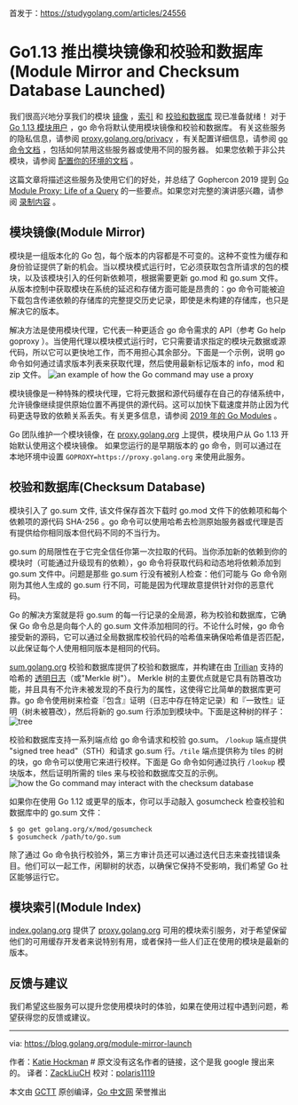 首发于：https://studygolang.com/articles/24556

# Go1.13 推出模块镜像和校验和数据库(Module Mirror and Checksum Database Launched)

我们很高兴地分享我们的模块 [镜像](https://proxy.golang.org/) ，[索引](https://index.golang.org/) 和 [校验和数据库](https://sum.golang.org/) 现已准备就绪！ 对于 [Go 1.13 模块用户](https://golang.org/doc/go1.13#introduction) ，go 命令将默认使用模块镜像和校验和数据库。 有关这些服务的隐私信息，请参阅 [proxy.golang.org/privacy](proxy.golang.org/privacy) ，有关配置详细信息，请参阅 [go 命令文档](https://golang.org/cmd/go/#hdr-Module_downloading_and_verification) ，包括如何禁用这些服务器或使用不同的服务器。 如果您依赖于非公共模块，请参阅 [配置你的环境的文档](https://golang.org/cmd/go/#hdr-Module_configuration_for_non_public_modules) 。

这篇文章将描述这些服务及使用它们的好处，并总结了 Gophercon 2019 提到 [Go Module Proxy: Life of a Query](https://www.youtube.com/watch?v=KqTySYYhPUE&feature=youtu.be) 的一些要点。如果您对完整的演讲感兴趣，请参阅 [录制内容](https://www.youtube.com/watch?v=KqTySYYhPUE&feature=youtu.be) 。

## 模块镜像(Module Mirror)

模块是一组版本化的 Go 包，每个版本的内容都是不可变的。这种不变性为缓存和身份验证提供了新的机会。当以模块模式运行时，它必须获取包含所请求的包的模块，以及该模块引入的任何新依赖项，根据需要更新 go.mod 和 go.sum 文件。从版本控制中获取模块在系统的延迟和存储方面可能是昂贵的：go 命令可能被迫下载包含传递依赖的存储库的完整提交历史记录，即使是未构建的存储库，也只是解决它的版本。

解决方法是使用模块代理，它代表一种更适合 go 命令需求的 API（参考 Go help goproxy ）。当使用代理以模块模式运行时，它只需要请求指定的模块元数据或源代码，所以它可以更快地工作，而不用担心其余部分。下面是一个示例，说明 go 命令如何通过请求版本列表来获取代理，然后使用最新标记版本的 info，mod 和 zip 文件。
![an example of how the Go command may use a proxy](https://blog.golang.org/module-mirror-launch/proxy-protocol.png)

模块镜像是一种特殊的模块代理，它将元数据和源代码缓存在自己的存储系统中，允许镜像继续提供原始位置不再提供的源代码。这可以加快下载速度并防止因为代码更迭导致的依赖关系丢失。有关更多信息，请参阅 [2019 年的 Go Modules](https://blog.golang.org/modules2019) 。

Go 团队维护一个模块镜像，在 [proxy.golang.org](proxy.golang.org) 上提供，模块用户从 Go 1.13 开始默认使用这个模块镜像。 如果您运行的是早期版本的 go 命令，则可以通过在本地环境中设置 `GOPROXY=https://proxy.golang.org` 来使用此服务。

## 校验和数据库(Checksum Database)

模块引入了 go.sum 文件, 该文件保存首次下载时 go.mod 文件下的依赖项和每个依赖项的源代码 SHA-256 。go 命令可以使用哈希去检测原始服务器或代理是否有提供给你相同版本但代码不同的不当行为。

go.sum 的局限性在于它完全信任你第一次拉取的代码。当你添加新的依赖到你的模块时（可能通过升级现有的依赖），go 命令将获取代码和动态地将依赖添加到 go.sum 文件中。问题是那些 go.sum 行没有被别人检查：他们可能与 Go 命令刚刚为其他人生成的 go.sum 行不同，可能是因为代理故意提供针对你的恶意代码。

Go 的解决方案就是将 go.sum 的每一行记录的全局源，称为校验和数据库，它确保 Go 命令总是向每个人的 go.sum 文件添加相同的行。不论什么时候，go 命令接受新的源码，它可以通过全局数据库校验代码的哈希值来确保哈希值是否匹配，以此保证每个人使用相同版本是相同的代码。

[sum.golang.org](sum.golang.org) 校验和数据库提供了校验和数据库，并构建在由 [Trillian](https://github.com/google/trillian) 支持的哈希的 [透明日志](https://research.swtch.com/tlog)（或"Merkle 树"）。 Merkle 树的主要优点就是它具有防篡改功能，并且具有不允许未被发现的不良行为的属性，这使得它比简单的数据库更可靠。go 命令使用树来检查『包含』证明（日志中存在特定记录）和『一致性』证明（树未被篡改），然后将新的 go.sum 行添加到模块中。下面是这种树的样子：
![tree](https://blog.golang.org/module-mirror-launch/tree.png)

校验和数据库支持一系列端点给 go 命令请求和校验 go.sum。 `/lookup` 端点提供 "signed tree head"（STH）和请求 go.sum 行。`/tile` 端点提供称为 tiles 的树的块，go 命令可以使用它来进行校样。下面是 Go 命令如何通过执行 `/lookup` 模块版本，然后证明所需的 tiles 来与校验和数据库交互的示例。
![how the Go command may interact with the checksum database](https://blog.golang.org/module-mirror-launch/sumdb-protocol.png)

如果你在使用 Go 1.12 或更早的版本，你可以手动敲入 gosumcheck 检查校验和数据库中的 go.sum 文件：

```
$ go get golang.org/x/mod/gosumcheck
$ gosumcheck /path/to/go.sum
```

除了通过 Go 命令执行校验外，第三方审计员还可以通过迭代日志来查找错误条目。他们可以一起工作，闲聊树的状态，以确保它保持不受影响，我们希望 Go 社区能够运行它。

## 模块索引(Module Index)

[index.golang.org](index.golang.org) 提供了 [proxy.golang.org](proxy.golang.org) 可用的模块索引服务，对于希望保留他们的可用缓存开发者来说特别有用，或者保持一些人们正在使用的模块是最新的版本。

## 反馈与建议

我们希望这些服务可以提升您使用模块时的体验，如果在使用过程中遇到问题，希望获得您的反馈或建议。

---

via: https://blog.golang.org/module-mirror-launch

作者：[Katie Hockman](https://twitter.com/katie_hockman) # 原文没有这名作者的链接，这个是我 google 搜出来的。
译者：[ZackLiuCH](https://github.com/ZackLiuCH)
校对：[polaris1119](https://github.com/polaris1119)

本文由 [GCTT](https://github.com/studygolang/GCTT) 原创编译，[Go 中文网](https://studygolang.com/) 荣誉推出
